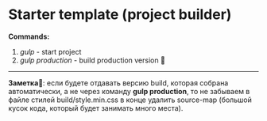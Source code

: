 # Starter template (project builder)

**Commands:**
1. *gulp* - start project
2. *gulp production* - build production version
:call_me_hand:

------
**Заметка**:ledger:: если будете отдавать версию build, которая собрана автоматически, а не через команду **gulp production**, то не забываем в файле стилей build/style.min.css в конце удалить source-map (большой кусок кода, который будет занимать много места).
